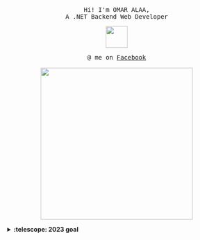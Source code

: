 <p align="center" font size="300px">
  <samp>
    Hi! I'm OMAR ALAA,
   <br> A .NET Backend Web Developer
  </samp>
</p>

<p align="center">
  <samp>
  <img src = "https://github.com/3Omaralaa/3Omaralaa/assets/118674991/188dd297-5760-4cba-b01a-6a412de04c1b" width="50px"> 
   
  </samp>
</p>

<p align="center">
  <samp>
    @ me on <a href="https://www.facebook.com/profile.php?id=100040461962240">Facebook</a><br><br>
    <img src="https://github.com/3Omaralaa/3Omaralaa/assets/118674991/538c9e58-cb5d-409a-8ed0-289584990ffc" width="350px" >
  </samp>
</p>

<details>
  <summary><b>:telescope: 2023 goal</b></summary>
    finish javascript and start with c#
</details>


